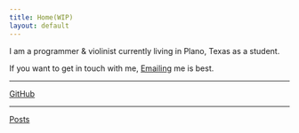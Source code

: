 ```yaml
---
title: Home(WIP)
layout: default
---
```


<p class="center">I am a programmer & violinist currently living in Plano, Texas as a student.</p>

<p class="center">If you want to get in touch with me, <a href="mailto:jimmyguding@gmail.com">Emailing</a> me is best.</p>

---

<p class="center"><a href="https://github.com/PotatosFish">GitHub</a></p>

---

<p class="center"><a href="posts.html">Posts</a></p>
